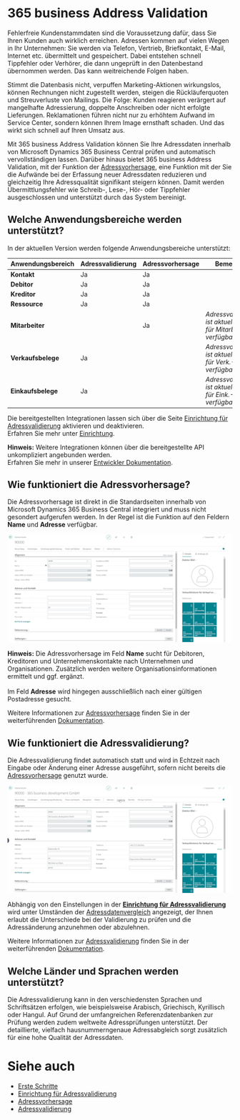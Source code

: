 # 365 business Address Validation

Fehlerfreie Kundenstammdaten sind die Voraussetzung dafür, dass Sie Ihren Kunden auch wirklich erreichen. Adressen kommen auf vielen Wegen in Ihr Unternehmen: Sie werden via Telefon, Vertrieb, Briefkontakt, E-Mail, Internet etc. übermittelt und gespeichert. Dabei entstehen schnell Tippfehler oder Verhörer, die dann ungeprüft in den Datenbestand übernommen werden. Das kann weitreichende Folgen haben.

Stimmt die Datenbasis nicht, verpuffen Marketing-Aktionen wirkungslos, können Rechnungen nicht zugestellt werden, steigen die Rückläuferquoten und Streuverluste von Mailings. Die Folge: Kunden reagieren verärgert auf mangelhafte Adressierung, doppelte Anschreiben oder nicht erfolgte Lieferungen. Reklamationen führen nicht nur zu erhöhtem Aufwand im Service Center, sondern können Ihrem Image ernsthaft schaden. Und das wirkt sich schnell auf Ihren Umsatz aus.

Mit 365 business Address Validation können Sie Ihre Adressdaten innerhalb von Microsoft Dynamics 365 Business Central prüfen und automatisch vervollständigen lassen. Darüber hinaus bietet 365 business Address Validation, mit der Funktion der [Adressvorhersage](address-prediction.md), eine Funktion mit der Sie die Aufwände bei der Erfassung neuer Adressdaten reduzieren und gleichzeitig Ihre Adressqualität signifikant steigern können.
Damit werden Übermittlungsfehler wie Schreib-, Lese-, Hör- oder Tippfehler ausgeschlossen und unterstützt durch das System bereinigt.

## Welche Anwendungsbereiche werden unterstützt?

In der aktuellen Version werden folgende Anwendungsbereiche unterstützt:

| Anwendungsbereich | Adressvalidierung | Adressvorhersage | Bemerkung |
| --- | --- | --- | --- |
| **Kontakt** | Ja | Ja |  |
| **Debitor** | Ja | Ja |  |
| **Kreditor** | Ja | Ja |  |
| **Ressource** | Ja | Ja |  |
| **Mitarbeiter** |  | Ja | *Adressvalidierung ist aktuell nicht für Mitarbeiter verfügbar.* |
| **Verkaufsbelege** | Ja |  | *Adressvorhersage ist aktuell nicht für Verk.-Belege verfügbar.* |
| **Einkaufsbelege** | Ja |  | *Adressvorhersage ist aktuell nicht für Eink.-Belege verfügbar.* |

Die bereitgestellten Integrationen lassen sich über die Seite [Einrichtung für Adressvalidierung](setup.md) aktivieren und deaktivieren.<br>Erfahren Sie mehr unter [Einrichtung](setup.md).

<div class="alert alert-info">
    <i class="fa-duotone fa-thin fa-lightbulb fa-lg" style="--fa-secondary-color: #00b7c3; --fa-primary-color: #111111;"></i> <strong>Hinweis:</strong> Weitere Integrationen können über die bereitgestellte API unkompliziert angebunden werden.<br>Erfahren Sie mehr in unserer <a href="https://docs.365businessdev.com/de-DE/al-developer/365businessaddressvalidation/">Entwickler Dokumentation</a>.
</div>

## Wie funktioniert die Adressvorhersage?

Die Adressvorhersage ist direkt in die Standardseiten innerhalb von Microsoft Dynamics 365 Business Central integriert und muss nicht gesondert aufgerufen werden.
In der Regel ist die Funktion auf den Feldern **Name** und **Adresse** verfügbar.

![Adressvorhersage](/assets/images/365-business-address-validation/addressprediction.de-DE.gif)

<div class="alert alert-info">
    <i class="fa-duotone fa-thin fa-lightbulb fa-lg" style="--fa-secondary-color: #00b7c3; --fa-primary-color: #111111;"></i> <strong>Hinweis:</strong> Die Adressvorhersage im Feld <b>Name</b> sucht für Debitoren, Kreditoren und Unternehmenskontakte nach Unternehmen und Organisationen. Zusätzlich werden weitere Organisationsinformationen ermittelt und ggf. ergänzt.<br><br>Im Feld <b>Adresse</b> wird hingegen ausschließlich nach einer gültigen Postadresse gesucht.
</div>

Weitere Informationen zur [Adressvorhersage](address-prediction.md) finden Sie in der weiterführenden [Dokumentation](address-prediction.md).

## Wie funktioniert die Adressvalidierung?

Die Adressvalidierung findet automatisch statt und wird in Echtzeit nach Eingabe oder Änderung einer Adresse ausgeführt, sofern nicht bereits die [Adressvorhersage](address-prediction.md) genutzt wurde.

![Adressvalidierung](/assets/images/365-business-address-validation/addressvalidation.de-DE.gif)

Abhängig von den Einstellungen in der [**Einrichtung für Adressvalidierung**](setup.md) wird unter Umständen der [Adressdatenvergleich](address-validation.md#wie-kann-ich-die-adressdaten-prüfen-bevor-diese-angewandt-werden) angezeigt, der Ihnen erlaubt die Unterschiede bei der Validierung zu prüfen und die Adressänderung anzunehmen oder abzulehnen.

Weitere Informationen zur [Adressvalidierung](address-validation.md) finden Sie in der weiterführenden [Dokumentation](address-validation.md).

## Welche Länder und Sprachen werden unterstützt?

Die Adressvalidierung kann in den verschiedensten Sprachen und Schriftsätzen erfolgen, wie beispielsweise Arabisch, Griechisch, Kyrillisch oder Hangul. 
Auf Grund der umfangreichen Referenzdatenbanken zur Prüfung werden zudem weltweite Adressprüfungen unterstützt.
Der detaillierte, vielfach hausnummerngenaue Adressabgleich sorgt zusätzlich für eine hohe Qualität der Adressdaten.

# Siehe auch 
 - [Erste Schritte](get-started.md)
 - [Einrichtung für Adressvalidierung](setup.md)
 - [Adressvorhersage](address-prediction.md)
 - [Adressvalidierung](address-validation.md)
